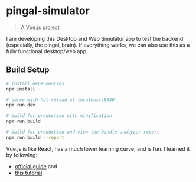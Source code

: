 # pingal-simulator

> A Vue.js project

I am developing this Desktop and Web Simulator app to test the backend (especially, the pingal_brain). 
If everything works, we can also use this as a fully functional desktop/web app.
 
## Build Setup

``` bash
# install dependencies
npm install

# serve with hot reload at localhost:8080
npm run dev

# build for production with minification
npm run build

# build for production and view the bundle analyzer report
npm run build --report
```

Vue.js is like React, has a much lower learning curve, and is fun. I learned it by following:
- [official guide](https://vuejs.org/v2/guide/) and 
- [this tutorial](https://coligo.io/learn-vuex-by-building-notes-app/).
